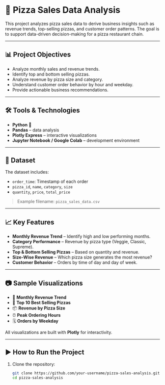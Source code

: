 # 🍕 Pizza Sales Data Analysis

This project analyzes pizza sales data to derive business insights such as revenue trends, top-selling pizzas, and customer order patterns. The goal is to support data-driven decision-making for a pizza restaurant chain.

---

## 📊 Project Objectives

- Analyze monthly sales and revenue trends.
- Identify top and bottom selling pizzas.
- Analyze revenue by pizza size and category.
- Understand customer order behavior by hour and weekday.
- Provide actionable business recommendations.

---

## 🛠️ Tools & Technologies

- **Python** 🐍
- **Pandas** – data analysis
- **Plotly Express** – interactive visualizations
- **Jupyter Notebook / Google Colab** – development environment

---

## 📁 Dataset

The dataset includes:

- `order_time`: Timestamp of each order
- `pizza_id`, `name`, `category`, `size`
- `quantity`, `price`, `total_price`

> Example filename: `pizza_sales_data.csv`

---

## 📈 Key Features

- **Monthly Revenue Trend** – Identify high and low performing months.
- **Category Performance** – Revenue by pizza type (Veggie, Classic, Supreme).
- **Top & Bottom Selling Pizzas** – Based on quantity and revenue.
- **Size-Wise Revenue** – Which pizza size generates the most revenue?
- **Customer Behavior** – Orders by time of day and day of week.

---

## 📷 Sample Visualizations

- 📅 **Monthly Revenue Trend**
- 🍕 **Top 10 Best Selling Pizzas**
- 📦 **Revenue by Pizza Size**
- ⏰ **Peak Ordering Hours**
- 🗓️ **Orders by Weekday**

All visualizations are built with **Plotly** for interactivity.

---

## ▶️ How to Run the Project

1. Clone the repository:
   ```bash
   git clone https://github.com/your-username/pizza-sales-analysis.git
   cd pizza-sales-analysis
